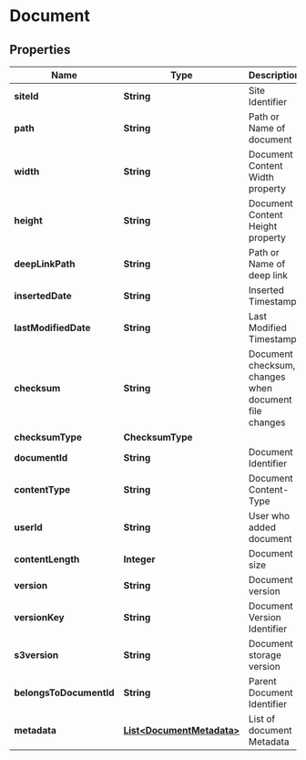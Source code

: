 

# Document


## Properties

| Name | Type | Description | Notes |
|------------ | ------------- | ------------- | -------------|
|**siteId** | **String** | Site Identifier |  [optional] |
|**path** | **String** | Path or Name of document |  [optional] |
|**width** | **String** | Document Content Width property |  [optional] |
|**height** | **String** | Document Content Height property |  [optional] |
|**deepLinkPath** | **String** | Path or Name of deep link |  [optional] |
|**insertedDate** | **String** | Inserted Timestamp |  [optional] |
|**lastModifiedDate** | **String** | Last Modified Timestamp |  [optional] |
|**checksum** | **String** | Document checksum, changes when document file changes |  [optional] |
|**checksumType** | **ChecksumType** |  |  [optional] |
|**documentId** | **String** | Document Identifier |  [optional] |
|**contentType** | **String** | Document Content-Type |  [optional] |
|**userId** | **String** | User who added document |  [optional] |
|**contentLength** | **Integer** | Document size |  [optional] |
|**version** | **String** | Document version |  [optional] |
|**versionKey** | **String** | Document Version Identifier |  [optional] |
|**s3version** | **String** | Document storage version |  [optional] |
|**belongsToDocumentId** | **String** | Parent Document Identifier |  [optional] |
|**metadata** | [**List&lt;DocumentMetadata&gt;**](DocumentMetadata.md) | List of document Metadata |  [optional] |



